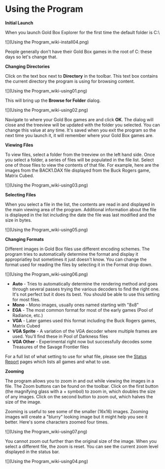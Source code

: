 # Using the Program

**Initial Launch**

When you launch Gold Box Explorer for the first time the default folder is C:\

![](Using the Program_wiki-install04.png)

People generally don't have their Gold Box games in the root of C: these days so let's change that.

**Changing Directories**

Click on the text box next to **Directory** in the toolbar. This text box contains the current directory the program is using for browsing content.

![](Using the Program_wiki-using01.png)

This will bring up the **Browse for Folder** dialog.

![](Using the Program_wiki-using02.png)

Navigate to where your Gold Box games are and click **OK**. The dialog will close and the treeview will be updated with the folder you selected. You can change this value at any time. It's saved when you exit the program so the next time you launch it, it will remember where your Gold Box games are.

**Viewing Files**

To view files, select a folder from the treeview on the left hand side. Once you select a folder, a series of files will be populated in the file list. Select one of those files to view the contents of that file. For example, here are the images from the BACK1.DAX file displayed from the Buck Rogers game, Matrix Cubed.

![](Using the Program_wiki-using03.png)

**Selecting Files**

When you select a file in the list, the contents are read in and displayed in the main viewing area of the program. Additional information about the file is displayed in the list including the date the file was last modified and the size in bytes. 

![](Using the Program_wiki-using05.png)

**Changing Formats**

Different images in Gold Box files use different encoding schemes. The program tries to automatically determine the format and display it appropriatley but sometimes it just doesn't know. You can change the format used for reading the files by selecting it in the Format drop down.

![](Using the Program_wiki-using06.png)

* **Auto** - Tries to automatically determine the rendering method and goes through several passes trying the various decoders to find the right one. It's not perfect but it does its best. You should be able to use this setting for most files.
* **Mono** - Mono images, usually ones named starting with "8x8"
* **EGA** - The most common format for most of the early games (Pool of Radiance, etc.)
* **VGA** - Later games used this format including the Buck Rogers games, Matrix Cubed
* **VGA Sprite** - A variation of the VGA decoder where multiple frames are used. You'll find these in Pool of Darkness files
* **VGA Other** - Experimental right now but successfully decodes some Treasures of the Savage Frontier files

For a full list of what setting to use for what file, please see the [Status Report](Status-Report) pages which lists all games and what to use.

**Zooming**

The program allows you to zoom in and out while viewing the images in a file. The Zoom buttons can be found on the toolbar. Click on the first button (the magnifying glass with a + symbol) to zoom in, which doubles the size of any images. Click on the second button to zoom out, which halves the size of the image. 

Zooming is useful to see some of the smaller (16x16) images. Zooming images will create a "blurry" looking image but it might help you see it better. Here's some characters zoomed four times.

![](Using the Program_wiki-using07.png)

You cannot zoom out further than the original size of the image. When you select a different file, the zoom is reset. You can see the current zoom level displayed in the status bar.

![](Using the Program_wiki-using04.png)
